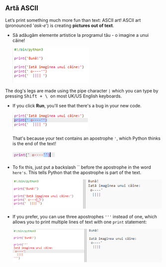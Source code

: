 ## Artă ASCII

Let’s print something much more fun than text: ASCII art! ASCII art (pronounced '*ask-e*') is creating **pictures out of text**.

+ Să adăugăm elemente artistice la programul tău - o imagine a unui câine!
    
    ![screenshot](images/me-dog.png)

The dog's legs are made using the pipe character `|` which you can type by pressing <kbd>Shift + \ </kbd> on most UK/US English keyboards.

+ If you click **Run**, you'll see that there's a bug in your new code.
    
    ![screenshot](images/me-dog-bug.png)
    
    That's because your text contains an apostrophe `'`, which Python thinks is the end of the text!
    
    ![screenshot](images/me-dog-quote.png)

+ To fix this, just put a backslash `` before the apostrophe in the word `here's`. This tells Python that the apostrophe is part of the text.
    
    ![screenshot](images/me-dog-bug-fix.png)

+ If you prefer, you can use three apostrophes `'''` instead of one, which allows you to print multiple lines of text with one `print` statement:
    
    ![screenshot](images/me-dog-triple-quote.png)